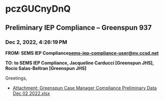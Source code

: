 # pczGUCnyDnQ
## Preliminary IEP Compliance – Greenspun 937
### Dec 2, 2022, 4:26:19 PM
**FROM: SEMS IEP Compliance<sems-iep-compliance-user@nv.ccsd.net>**

**TO: to SEMS IEP Compliance, Jacqueline Carducci [Greenspun JHS], Rocio Salas-Beltran [Greenspun JHS]**


Greetings, 





* [Attachment: Greenspun Case Manager Compliance Preliminary Data Dec 02 2022.xlsx](pczGUCnyDnQ-attachment-1.xlsx)
